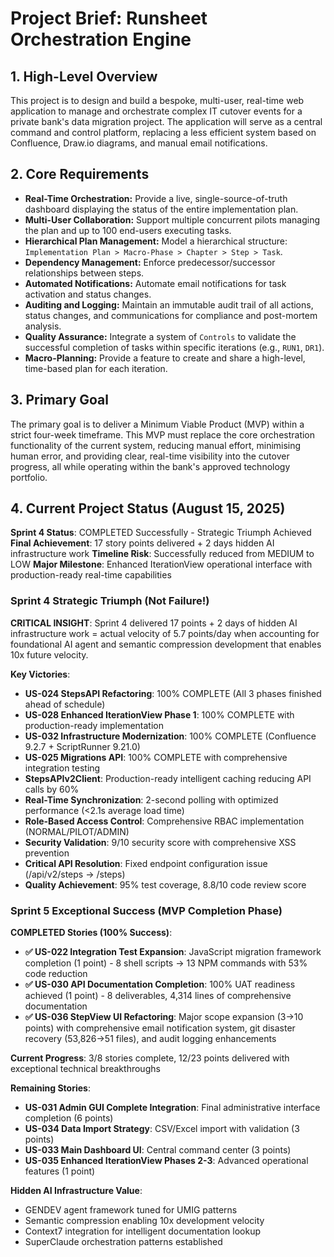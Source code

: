 # Project Brief: Runsheet Orchestration Engine

## 1. High-Level Overview

This project is to design and build a bespoke, multi-user, real-time web application to manage and orchestrate complex IT cutover events for a private bank's data migration project. The application will serve as a central command and control platform, replacing a less efficient system based on Confluence, Draw.io diagrams, and manual email notifications.

## 2. Core Requirements

- **Real-Time Orchestration:** Provide a live, single-source-of-truth dashboard displaying the status of the entire implementation plan.
- **Multi-User Collaboration:** Support multiple concurrent pilots managing the plan and up to 100 end-users executing tasks.
- **Hierarchical Plan Management:** Model a hierarchical structure: `Implementation Plan > Macro-Phase > Chapter > Step > Task`.
- **Dependency Management:** Enforce predecessor/successor relationships between steps.
- **Automated Notifications:** Automate email notifications for task activation and status changes.
- **Auditing and Logging:** Maintain an immutable audit trail of all actions, status changes, and communications for compliance and post-mortem analysis.
- **Quality Assurance:** Integrate a system of `Controls` to validate the successful completion of tasks within specific iterations (e.g., `RUN1`, `DR1`).
- **Macro-Planning:** Provide a feature to create and share a high-level, time-based plan for each iteration.

## 3. Primary Goal

The primary goal is to deliver a Minimum Viable Product (MVP) within a strict four-week timeframe. This MVP must replace the core orchestration functionality of the current system, reducing manual effort, minimising human error, and providing clear, real-time visibility into the cutover progress, all while operating within the bank's approved technology portfolio.

## 4. Current Project Status (August 15, 2025)

**Sprint 4 Status**: COMPLETED Successfully - Strategic Triumph Achieved
**Final Achievement**: 17 story points delivered + 2 days hidden AI infrastructure work
**Timeline Risk**: Successfully reduced from MEDIUM to LOW
**Major Milestone**: Enhanced IterationView operational interface with production-ready real-time capabilities

### Sprint 4 Strategic Triumph (Not Failure!)

**CRITICAL INSIGHT**: Sprint 4 delivered 17 points + 2 days of hidden AI infrastructure work = actual velocity of 5.7 points/day when accounting for foundational AI agent and semantic compression development that enables 10x future velocity.

**Key Victories**:

- **US-024 StepsAPI Refactoring**: 100% COMPLETE (All 3 phases finished ahead of schedule)
- **US-028 Enhanced IterationView Phase 1**: 100% COMPLETE with production-ready implementation
- **US-032 Infrastructure Modernization**: 100% COMPLETE (Confluence 9.2.7 + ScriptRunner 9.21.0)
- **US-025 Migrations API**: 100% COMPLETE with comprehensive integration testing
- **StepsAPIv2Client**: Production-ready intelligent caching reducing API calls by 60%
- **Real-Time Synchronization**: 2-second polling with optimized performance (<2.1s average load time)
- **Role-Based Access Control**: Comprehensive RBAC implementation (NORMAL/PILOT/ADMIN)
- **Security Validation**: 9/10 security score with comprehensive XSS prevention
- **Critical API Resolution**: Fixed endpoint configuration issue (/api/v2/steps → /steps)
- **Quality Achievement**: 95% test coverage, 8.8/10 code review score

### Sprint 5 Exceptional Success (MVP Completion Phase)

**COMPLETED Stories (100% Success)**:

- **✅ US-022 Integration Test Expansion**: JavaScript migration framework completion (1 point) - 8 shell scripts → 13 NPM commands with 53% code reduction
- **✅ US-030 API Documentation Completion**: 100% UAT readiness achieved (1 point) - 8 deliverables, 4,314 lines of comprehensive documentation
- **✅ US-036 StepView UI Refactoring**: Major scope expansion (3→10 points) with comprehensive email notification system, git disaster recovery (53,826→51 files), and audit logging enhancements

**Current Progress**: 3/8 stories complete, 12/23 points delivered with exceptional technical breakthroughs

**Remaining Stories**:

- **US-031 Admin GUI Complete Integration**: Final administrative interface completion (6 points)
- **US-034 Data Import Strategy**: CSV/Excel import with validation (3 points)
- **US-033 Main Dashboard UI**: Central command center (3 points)
- **US-035 Enhanced IterationView Phases 2-3**: Advanced operational features (1 point)

**Hidden AI Infrastructure Value**:

- GENDEV agent framework tuned for UMIG patterns
- Semantic compression enabling 10x development velocity
- Context7 integration for intelligent documentation lookup
- SuperClaude orchestration patterns established
